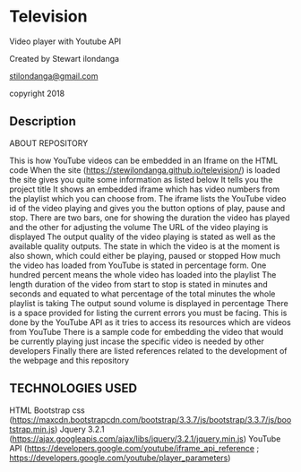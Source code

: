 # Television

Video player with Youtube API

Created by Stewart ilondanga

stilondanga@gmail.com

copyright 2018

## Description

ABOUT REPOSITORY

This is how YouTube videos can be embedded in an Iframe on the HTML code
When the site (https://stewilondanga.github.io/television/) is loaded the site gives you quite some information as listed below
It tells you the project title
It shows an embedded iframe which has video numbers from the playlist which you can choose from. The iframe lists the YouTube video id of the video playing and gives you the button options of play, pause and stop.
There are two bars, one for showing the duration the video has played and the other for adjusting the volume
The URL of the video playing is displayed
The output quality of the video playing is stated as well as the available quality outputs.
The state in which the video is at the moment is also shown, which could either be playing, paused or stopped
How much the video has loaded from YouTube is stated in percentage form. One hundred percent means the whole video has loaded into the playlist
The length duration of the video from start to stop is stated in minutes and seconds and equated to what percentage of the total minutes the whole playlist is taking
The output sound volume is displayed in percentage
There is a space provided for listing the current errors you must be facing. This is done by the YouTube API as it tries to access its resources which are videos from YouTube
There is a sample code for embedding the video that would be currently playing just incase the specific video is needed by other developers
Finally there are listed references related to the development of the webpage and this repository

## TECHNOLOGIES USED

HTML
Bootstrap css (https://maxcdn.bootstrapcdn.com/bootstrap/3.3.7/js/bootstrap/3.3.7/js/bootstrap.min.js)
Jquery 3.2.1 (https://ajax.googleapis.com/ajax/libs/jquery/3.2.1/jquery.min.js)
YouTube API (https://developers.google.com/youtube/iframe_api_reference ;
https://developers.google.com/youtube/player_parameters)
